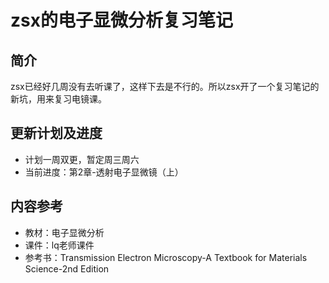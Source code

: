 # zsx的电子显微分析复习笔记

## 简介

zsx已经好几周没有去听课了，这样下去是不行的。所以zsx开了一个复习笔记的新坑，用来复习电镜课。

## 更新计划及进度

* 计划一周双更，暂定周三周六
* 当前进度：第2章-透射电子显微镜（上）

## 内容参考

- 教材：电子显微分析
- 课件：lq老师课件
- 参考书：Transmission Electron Microscopy-A Textbook for Materials Science-2nd Edition